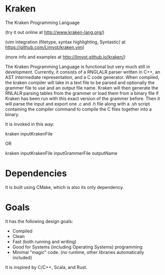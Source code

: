Kraken
======

The Kraken Programming Language

(try it out online at http://www.kraken-lang.org/)

(vim integration (filetype, syntax highlighting, Syntastic) at https://github.com/Limvot/kraken.vim)

(more info and examples at http://limvot.github.io/kraken/)

The Kraken Programming Language is functional but very much still in development.
Currently, it consists of a RNGLALR parser written in C++, an AST intermediate representation, and a C code generator.
When compiled, the kraken compiler will take in a text file to be parsed and optionally the grammer file to use and an output file name.
Kraken will then generate the RNLALR parsing tables from the grammer or load them from a binary file if Kraken has been run with this exact version of the grammer before. Then it will parse the input and export one .c and .h file along with a .sh script containing the compiler command to compile the C files together into a binary.

It is invoked in this way:

kraken inputKrakenFile

OR

kraken inputKrakenFile inputGrammerFile outputName


Dependencies
============

It is built using CMake, which is also its only dependency.

Goals
=====

It has the following design goals:
*	Compiled
*	Clean
*	Fast (both running and writing)
*	Good for Systems (including Operating Systems) programming
*	Minimal "magic" code. (no runtime, other libraries automatically included)

It is inspired by C/C++, Scala, and Rust.
